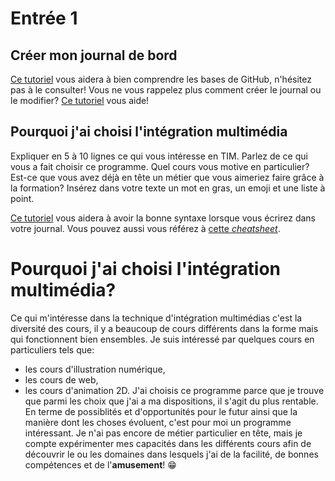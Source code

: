 # Entrée 1
## Créer mon journal de bord
[Ce tutoriel](https://guides.github.com/activities/hello-world/) vous aidera à bien comprendre les bases de GitHub, n'hésitez pas à le consulter!
Vous ne vous rappelez plus comment créer le journal ou le modifier? [Ce tutoriel](https://youtu.be/lX3bpuLK_Sg) vous aide! 

## Pourquoi j'ai choisi l'intégration multimédia
Expliquer en 5 à 10 lignes ce qui vous intéresse en TIM. Parlez de ce qui vous a fait choisir ce programme. Quel cours vous motive en particulier? Est-ce que vous avez déjà en tête un métier que vous aimeriez faire grâce à la formation? Insérez dans votre texte un mot en gras, un emoji et une liste à point. 

[Ce tutoriel](https://guides.github.com/features/mastering-markdown/) vous aidera à avoir la bonne syntaxe lorsque vous écrirez dans votre journal. Vous pouvez aussi vous référez à [cette *cheatsheet*](https://github.com/tchapi/markdown-cheatsheet/blob/master/README.md). 


# Pourquoi j'ai choisi l'intégration multimédia?
Ce qui m'intéresse dans la technique d'intégration multimédias c'est la diversité des cours, il y a beaucoup de cours différents dans la forme mais qui fonctionnent bien ensembles. Je suis intéressé par quelques cours en particuliers tels que: 
- les cours d'illustration numérique, 
- les cours de web,
- les cours d'animation 2D.
J'ai choisis ce programme parce que je trouve que parmi les choix que j'ai a ma dispositions, il s'agit du plus rentable. En terme de possiblités et d'opportunités pour le futur ainsi que la manière dont les choses évoluent, c'est pour moi un programme intéressant. Je n'ai pas encore de métier particulier en tête, mais je compte expérimenter mes capacités dans les différents cours afin de découvrir le ou les domaines dans lesquels j'ai de la facilité, de bonnes compétences et de l'**amusement**! 😁
